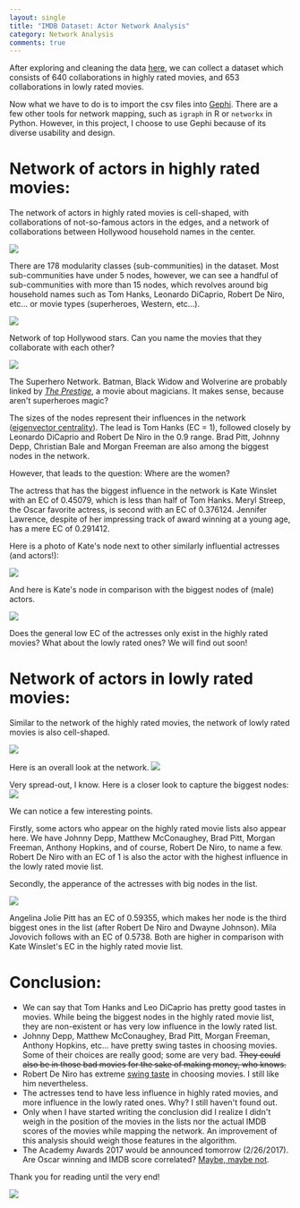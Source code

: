```yaml
---
layout: single
title: "IMDB Dataset: Actor Network Analysis"
category: Network Analysis
comments: true
---
```


After exploring and cleaning the data [here](https://github.com/katie-truong/Jupyter/blob/master/IMDB%20dataset%20-%20Actor%20network%20analysis%20(Part%201).ipynb), we can collect a dataset which consists of 640 collaborations in highly rated movies, and 653 collaborations in lowly rated movies. 

Now what we have to do is to import the csv files into [Gephi](https://gephi.org/). There are a few other tools for network mapping, such as `igraph` in R or `networkx` in Python. However, in this project, I choose to use Gephi because of its diverse usability and design.

# Network of actors in highly rated movies:

The network of actors in highly rated movies is cell-shaped, with collaborations of not-so-famous actors in the edges, and a network of collaborations between Hollywood household names in the center.

![](/images/good-1.png)

There are 178 modularity classes (sub-communities) in the dataset. Most sub-communities have under 5 nodes, however, we can see a handful of sub-communities with more than 15 nodes, which revolves around big household names such as Tom Hanks, Leonardo DiCaprio, Robert De Niro, etc... or movie types (superheroes, Western, etc...).

![](/images/good-2.png)

Network of top Hollywood stars. Can you name the movies that they collaborate with each other?

![](/images/good-5.png)

The Superhero Network. Batman, Black Widow and Wolverine are probably linked by [*The Prestige*](http://www.imdb.com/title/tt0482571/), a movie about magicians. It makes sense, because aren't superheroes magic?

The sizes of the nodes represent their influences in the network ([eigenvector centrality](https://en.wikipedia.org/wiki/Eigenvector_centrality)). The lead is Tom Hanks (EC = 1), followed closely by Leonardo DiCaprio and Robert De Niro in the 0.9 range. Brad Pitt, Johnny Depp, Christian Bale and Morgan Freeman are also among the biggest nodes in the network.

However, that leads to the question: Where are the women? 

The actress that has the biggest influence in the network is Kate Winslet with an EC of 0.45079, which is less than half of Tom Hanks. Meryl Streep, the Oscar favorite actress, is second with an EC of 0.376124. Jennifer Lawrence, despite of her impressing track of award winning at a young age, has a mere EC of 0.291412.

Here is a photo of Kate's node next to other similarly influential actresses (and actors!):

![](/images/good-3.png)

And here is Kate's node in comparison with the biggest nodes of (male) actors.

![](/images/good-7.png)

Does the general low EC of the actresses only exist in the highly rated movies? What about the lowly rated ones? We will find out soon!

# Network of actors in lowly rated movies:

Similar to the network of the highly rated movies, the network of lowly rated movies is also cell-shaped.

![](/images/bad-9.png)

Here is an overall look at the network. 
![](/images/bad-10.png)

Very spread-out, I know. Here is a closer look to capture the biggest nodes:
![](/images/bad-11.png)

We can notice a few interesting points. 

Firstly, some actors who appear on the highly rated movie lists also appear here. We have Johnny Depp, Matthew McConaughey, Brad Pitt, Morgan Freeman, Anthony Hopkins, and of course, Robert De Niro, to name a few. Robert De Niro with an EC of 1 is also the actor with the highest influence in the lowly rated movie list. 

Secondly, the apperance of the actresses with big nodes in the list.

![](/images/bad-2.png)

Angelina Jolie Pitt has an EC of 0.59355, which makes her node is the third biggest ones in the list (after Robert De Niro and Dwayne Johnson). Mila Jovovich follows with an EC of 0.5738. Both are higher in comparison with Kate Winslet's EC in the highly rated movie list.

# Conclusion:

- We can say that Tom Hanks and Leo DiCaprio has pretty good tastes in movies. While being the biggest nodes in the highly rated movie list, they are non-existent or has very low influence in the lowly rated list.
- Johnny Depp, Matthew McConaughey, Brad Pitt, Morgan Freeman, Anthony Hopkins, etc... have pretty swing tastes in choosing movies. Some of their choices are really good; some are very bad. ~~They could also be in those bad movies for the sake of making money, who knows.~~
- Robert De Niro has extreme [swing taste](http://www.nydailynews.com/entertainment/movies/best-worst-roles-robert-deniro-sad-career-article-1.2755017) in choosing movies. I still like him nevertheless.
- The actresses tend to have less influence in highly rated movies, and more influence in the lowly rated ones. Why? I still haven't found out.
- Only when I have started writing the conclusion did I realize I didn't weigh in the position of the movies in the lists nor the actual IMDB scores of the movies while mapping the network. An improvement of this analysis should weigh those features in the algorithm.
- The Academy Awards 2017 would be announced tomorrow (2/26/2017). Are Oscar winning and IMDB score correlated? [Maybe, maybe not](http://www.imdb.com/search/title?groups=oscar_best_picture_winners&sort=user_rating%2Casc).

Thank you for reading until the very end!

![](https://s-media-cache-ak0.pinimg.com/736x/7d/38/45/7d38457e6233ff9b9b42996f887a68f5.jpg)
